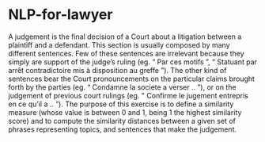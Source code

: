 # NLP-for-lawyer
A judgement is the final decision of a Court about a litigation between a plaintiff and a
defendant. This section is usually composed by many different sentences. Few of these
sentences are irrelevant because they simply are support of the judge’s ruling (eg. “ Par ces
motifs ”, “ Statuant par arrêt contradictoire mis à disposition au greffe ”). The other kind of
sentences bear the Court pronouncements on the particular claims brought forth by the parties
(eg. “ Condamne la societe a verser .. ”), or on the judgement of previous court rulings (eg.
" Confirme le jugement entrepris en ce qu’il a .. ”).
The purpose of this exercise is to define a similarity measure (whose value is between 0 and
1, being 1 the highest similarity score) and to compute the similarity distances between a
given set of phrases representing topics, and sentences that make the judgement.
